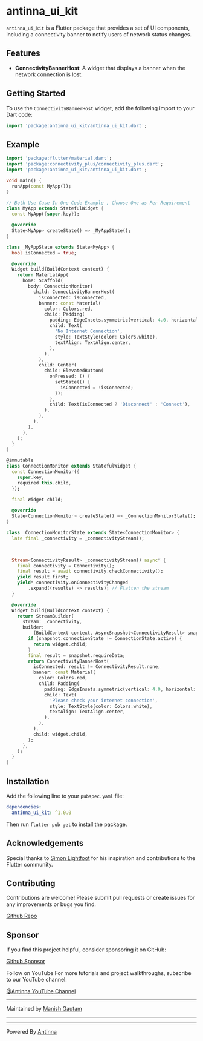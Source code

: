 # antinna_ui_kit

`antinna_ui_kit` is a Flutter package that provides a set of UI components, including a connectivity banner to notify users of network status changes.

## Features

- **ConnectivityBannerHost**: A widget that displays a banner when the network connection is lost.


## Getting Started

To use the `ConnectivityBannerHost`  widget, add the following import to your Dart code:

```dart
import 'package:antinna_ui_kit/antinna_ui_kit.dart';
```

## Example

```dart
import 'package:flutter/material.dart';
import 'package:connectivity_plus/connectivity_plus.dart';
import 'package:antinna_ui_kit/antinna_ui_kit.dart';

void main() {
  runApp(const MyApp());
}

// Both Use Case In One Code Example , Choose One as Per Requirement
class MyApp extends StatefulWidget {
  const MyApp({super.key});

  @override
  State<MyApp> createState() => _MyAppState();
}

class _MyAppState extends State<MyApp> {
  bool isConnected = true;

  @override
  Widget build(BuildContext context) {
    return MaterialApp(
      home: Scaffold(
        body: ConnectionMonitor(
          child: ConnectivityBannerHost(
            isConnected: isConnected,
            banner: const Material(
              color: Colors.red,
              child: Padding(
                padding: EdgeInsets.symmetric(vertical: 4.0, horizontal: 12.0),
                child: Text(
                  'No Internet Connection',
                  style: TextStyle(color: Colors.white),
                  textAlign: TextAlign.center,
                ),
              ),
            ),
            child: Center(
              child: ElevatedButton(
                onPressed: () {
                  setState(() {
                    isConnected = !isConnected;
                  });
                },
                child: Text(isConnected ? 'Disconnect' : 'Connect'),
              ),
            ),
          ),
        ),
      ),
    );
  }
}

@immutable
class ConnectionMonitor extends StatefulWidget {
  const ConnectionMonitor({
    super.key,
    required this.child,
  });

  final Widget child;

  @override
  State<ConnectionMonitor> createState() => _ConnectionMonitorState();
}

class _ConnectionMonitorState extends State<ConnectionMonitor> {
  late final _connectivity = _connectivityStream();

  

  Stream<ConnectivityResult> _connectivityStream() async* {
    final connectivity = Connectivity();
    final result = await connectivity.checkConnectivity();
    yield result.first;
    yield* connectivity.onConnectivityChanged
        .expand((results) => results); // Flatten the stream
  }

  @override
  Widget build(BuildContext context) {
    return StreamBuilder(
      stream: _connectivity,
      builder:
          (BuildContext context, AsyncSnapshot<ConnectivityResult> snapshot) {
        if (snapshot.connectionState != ConnectionState.active) {
          return widget.child;
        }
        final result = snapshot.requireData;
        return ConnectivityBannerHost(
          isConnected: result != ConnectivityResult.none,
          banner: const Material(
            color: Colors.red,
            child: Padding(
              padding: EdgeInsets.symmetric(vertical: 4.0, horizontal: 12.0),
              child: Text(
                'Please check your internet connection',
                style: TextStyle(color: Colors.white),
                textAlign: TextAlign.center,
              ),
            ),
          ),
          child: widget.child,
        );
      },
    );
  }
}

```

## Installation

Add the following line to your `pubspec.yaml` file:

```yaml
dependencies:
  antinna_ui_kit: ^1.0.0
```

Then run `flutter pub get` to install the package.

## Acknowledgements

Special thanks to [Simon Lightfoot](https://github.com/slightfoot) for his inspiration and contributions to the Flutter community.


## Contributing
Contributions are welcome! Please submit pull requests or create issues for any improvements or bugs you find.

[Github Repo](https://github.com/antinna/antinna_ui_kit)

## Sponsor
If you find this project helpful, consider sponsoring it on GitHub:

[Github Sponsor](https://github.com/sponsors/Manishmg3994)


Follow on YouTube
For more tutorials and project walkthroughs, subscribe to our YouTube channel:

[@Antinna YouTube Channel](https://m.youtube.com/antinna)

---
Maintained by [Manish Gautam](https://github.com/Manishmg3994)

---

---
Powered By [Antinna](https://github.com/antinna)




